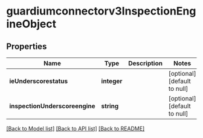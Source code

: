 # guardiumconnectorv3InspectionEngineObject

## Properties
Name | Type | Description | Notes
------------ | ------------- | ------------- | -------------
**ieUnderscorestatus** | **integer** |  | [optional] [default to null]
**inspectionUnderscoreengine** | **string** |  | [optional] [default to null]

[[Back to Model list]](../README.md#documentation-for-models) [[Back to API list]](../README.md#documentation-for-api-endpoints) [[Back to README]](../README.md)


